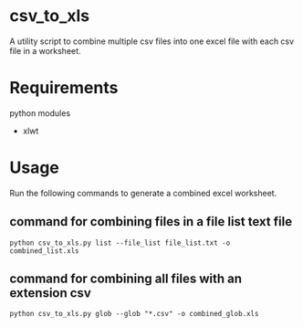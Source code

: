# csv_to_xls
A utility script to combine multiple csv files into one excel file with each csv file in a worksheet.

# Requirements
python modules
- xlwt

# Usage
Run the following commands to generate a combined excel worksheet.

## command for combining files in a file list text file
`python csv_to_xls.py list --file_list file_list.txt -o combined_list.xls`

## command for combining all files with an extension csv
`python csv_to_xls.py glob --glob "*.csv" -o combined_glob.xls`
